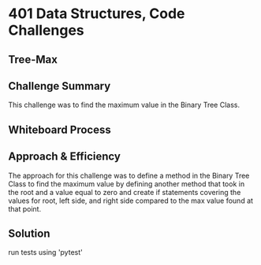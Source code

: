 # 401 Data Structures, Code Challenges

## Tree-Max

## Challenge Summary

This challenge was to find the maximum value in the Binary Tree Class.

## Whiteboard Process

<!-- Embedded whiteboard image -->

## Approach & Efficiency

The approach for this challenge was to define a method in the Binary Tree Class to find the maximum value by defining another method that took in the root and a value equal to zero and create if statements covering the values for root, left side, and right side compared to the max value found at that point.

## Solution

run tests using 'pytest'

